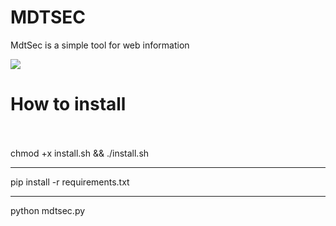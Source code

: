 # MDTSEC
MdtSec is a simple tool for web information

<img src="https://i.imgur.com/S1kUsuR.png">

<h1>How to install</h1>
<br>

<br>
<font>chmod +x install.sh && ./install.sh</font>
<br><hr>
<font>pip install -r requirements.txt</font>
<br><hr>
<font>python mdtsec.py</font>
